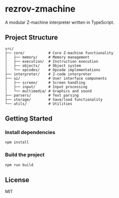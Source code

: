 # rezrov-zmachine

A modular Z-machine interpreter written in TypeScript.

## Project Structure

```text
src/
├── core/           # Core Z-machine functionality
│   ├── memory/     # Memory management
│   ├── execution/  # Instruction execution
│   ├── objects/    # Object system
│   └── opcodes/    # Opcode implementations
├── interpreter/    # Z-code interpreter
├── ui/             # User interface components
│   ├── screen/     # Screen handling
│   ├── input/      # Input processing
│   └── multimedia/ # Graphics and sound
├── parsers/        # Text parsing
├── storage/        # Save/load functionality
└── utils/          # Utilities
```

## Getting Started

### Install dependencies

```bash
npm install
```

### Build the project

```bash
npm run build
```

## License

MIT
